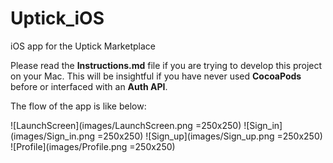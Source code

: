 # Uptick_iOS
iOS app for the Uptick Marketplace

Please read the **Instructions.md** file if you are trying to develop this project on your Mac.
This will be insightful if you have never used **CocoaPods** before or interfaced with an **Auth API**.

The flow of the app is like below:

![LaunchScreen](images/LaunchScreen.png =250x250)
![Sign_in](images/Sign_in.png =250x250)
![Sign_up](images/Sign_up.png =250x250)
![Profile](images/Profile.png =250x250)



